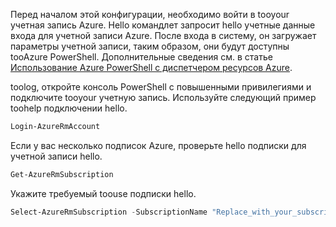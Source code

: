 Перед началом этой конфигурации, необходимо войти в tooyour учетная запись Azure. Hello командлет запросит hello учетные данные входа для учетной записи Azure. После входа в систему, он загружает параметры учетной записи, таким образом, они будут доступны tooAzure PowerShell. Дополнительные сведения см. в статье [Использование Azure PowerShell с диспетчером ресурсов Azure](../articles/powershell-azure-resource-manager.md).

toolog, откройте консоль PowerShell с повышенными привилегиями и подключите tooyour учетную запись. Используйте следующий пример toohelp подключении hello.

```powershell
Login-AzureRmAccount
```

Если у вас несколько подписок Azure, проверьте hello подписки для учетной записи hello.

```powershell
Get-AzureRmSubscription
```

Укажите требуемый toouse подписки hello.

```powershell
Select-AzureRmSubscription -SubscriptionName "Replace_with_your_subscription_name"
 ```